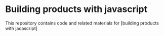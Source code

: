 # Building products with javascript

This repository contains code and related materials for [building products with jacascript]